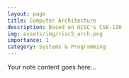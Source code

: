 ```yaml
---  
layout: page  
title: Computer Architecture  
description: Based on UCSC's CSE-120    
img: assets/img/risc5_arch.png  
importance: 1  
category: Systems & Programming  
---  
```

  
Your note content goes here...

